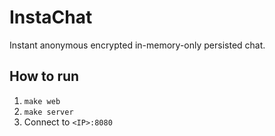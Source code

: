 InstaChat
=========

Instant anonymous encrypted in-memory-only persisted chat.

## How to run

1. `make web`
2. `make server`
3. Connect to `<IP>:8080`